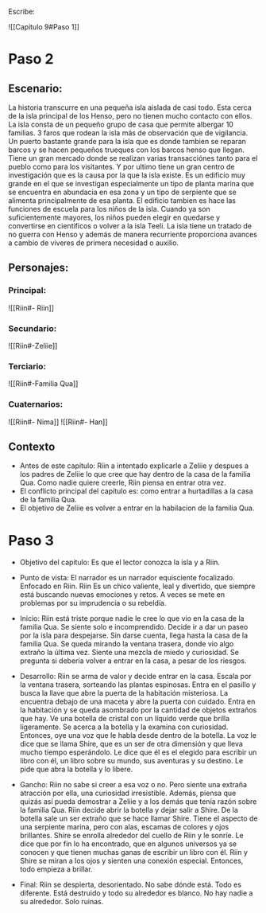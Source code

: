 Escribe:

![[Capitulo 9#Paso 1]]

# Paso 2

## Escenario:
La historia transcurre en una pequeña isla aislada de casi todo. Esta cerca de la isla principal de los Henso, pero no tienen mucho contacto con ellos. La isla consta de un pequeño grupo de casa que permite albergar 10 familias. 3 faros que rodean la isla más de observación que de vigilancia. Un puerto bastante grande para la isla que es donde tambien se reparan barcos y se hacen pequeños trueques con los barcos henso que llegan. Tiene un gran mercado donde se realizan varias transacciónes tanto para el pueblo como para los visitantes. Y por ultimo tiene un gran centro de investigación que es la causa por la que la isla existe. Es un edificio muy grande en el que se investigan especialmente un tipo de planta marina que se encuentra en abundacia en esa zona y un tipo de serpiente que se alimenta principalmente de esa planta. El edificio tambien es hace las funciones de escuela para los niños de la isla. Cuando ya son suficientemente mayores, los niños pueden elegir en quedarse y convertirse en cientificos o volver a la isla Teeli. La isla tiene un tratado de no guerra con Henso y además de manera recurriente proporciona avances a cambio de viveres de primera necesidad o auxilio.

## Personajes:
### Principal:
![[Riin#- Riin]]
### Secundario:
![[Riin#-Zeliie]]

### Terciario:
![[Riin#-Familia Qua]]

### Cuaternarios:

![[Riin#- Nima]]
![[Riin#- Han]]

## Contexto
-   Antes de este capítulo: Riin a intentado explicarle a Zeliie y despues a los padres de Zeliie lo que cree que hay dentro de la casa de la familia Qua. Como nadie quiere creerle, Riin piensa en entrar otra vez.
-   El conflicto principal del capítulo es: como entrar a hurtadillas a la casa de la familia Qua. 
-   El objetivo de Zeliie es volver a entrar en la habilacion de la familia Qua.

# Paso 3

- Objetivo del capitulo: Es que el lector conozca la isla y a Riin.

 - Punto de vista: El narrador es un narrador equisciente focalizado. Enfocado en Riin. Riin Es un chico valiente, leal y divertido, que siempre está buscando nuevas emociones y retos. A veces se mete en problemas por su imprudencia o su rebeldía.

- Inicio: Riin está triste porque nadie le cree lo que vio en la casa de la familia Qua. Se siente solo e incomprendido. Decide ir a dar un paseo por la isla para despejarse. Sin darse cuenta, llega hasta la casa de la familia Qua. Se queda mirando la ventana trasera, donde vio algo extraño la última vez. Siente una mezcla de miedo y curiosidad. Se pregunta si debería volver a entrar en la casa, a pesar de los riesgos.
- Desarrollo: Riin se arma de valor y decide entrar en la casa. Escala por la ventana trasera, sorteando las plantas espinosas. Entra en el pasillo y busca la llave que abre la puerta de la habitación misteriosa. La encuentra debajo de una maceta y abre la puerta con cuidado. Entra en la habitación y se queda asombrado por la cantidad de objetos extraños que hay. Ve una botella de cristal con un líquido verde que brilla ligeramente. Se acerca a la botella y la examina con curiosidad. Entonces, oye una voz que le habla desde dentro de la botella. La voz le dice que se llama Shire, que es un ser de otra dimensión y que lleva mucho tiempo esperándolo. Le dice que él es el elegido para escribir un libro con él, un libro sobre su mundo, sus aventuras y su destino. Le pide que abra la botella y lo libere.
- Gancho: Riin no sabe si creer a esa voz o no. Pero siente una extraña atracción por ella, una curiosidad irresistible. Además, piensa que quizás así pueda demostrar a Zeliie y a los demás que tenía razón sobre la familia Qua. Riin decide abrir la botella y dejar salir a Shire. De la botella sale un ser extraño que se hace llamar Shire. Tiene el aspecto de una serpiente marina, pero con alas, escamas de colores y ojos brillantes. Shire se enrolla alrededor del cuello de Riin y le sonríe. Le dice que por fin lo ha encontrado, que en algunos universos ya se conocen y que tienen muchas ganas de escribir un libro con él. Riin y Shire se miran a los ojos y sienten una conexión especial. Entonces, todo empieza a brillar.
- Final: Riin se despierta, desorientado. No sabe dónde está. Todo es diferente. Está destruido y todo su alrededor es blanco. No hay nadie a su alrededor. Solo ruinas.

